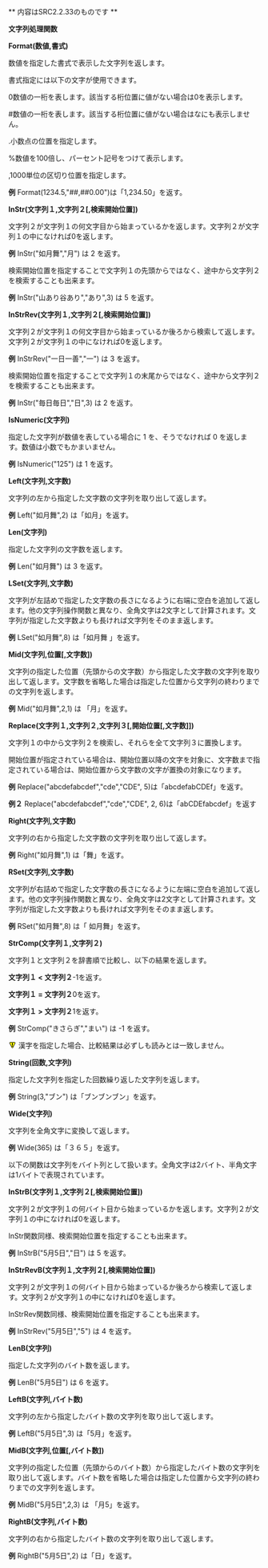 ** 内容はSRC2.2.33のものです **

**文字列処理関数**

**Format(数値,書式)**

数値を指定した書式で表示した文字列を返します。

書式指定には以下の文字が使用できます。

0数値の一桁を表します。該当する桁位置に値がない場合は0を表示します。

#数値の一桁を表します。該当する桁位置に値がない場合はなにも表示しません。

.小数点の位置を指定します。

%数値を100倍し、パーセント記号をつけて表示します。

,1000単位の区切り位置を指定します。

**例** Format(1234.5,"##,##0.00")は「1,234.50」を返す。

**InStr(文字列１,文字列２[,検索開始位置])**

文字列２が文字列１の何文字目から始まっているかを返します。文字列２が文字列１の中になければ0を返します。

**例** InStr("如月舞","月") は 2 を返す。

検索開始位置を指定することで文字列１の先頭からではなく、途中から文字列２を検索することも出来ます。

**例** InStr("山あり谷あり","あり",3) は 5 を返す。

**InStrRev(文字列１,文字列２[,検索開始位置])**

文字列２が文字列１の何文字目から始まっているか後ろから検索して返します。文字列２が文字列１の中になければ0を返します。

**例** InStrRev("一日一善","一") は 3 を返す。

検索開始位置を指定することで文字列１の末尾からではなく、途中から文字列２を検索することも出来ます。

**例** InStr("毎日毎日","日",3) は 2 を返す。

**IsNumeric(文字列)**

指定した文字列が数値を表している場合に 1 を、そうでなければ 0 を返します。数値は小数でもかまいません。

**例** IsNumeric("125") は 1 を返す。

**Left(文字列,文字数)**

文字列の左から指定した文字数の文字列を取り出して返します。

**例** Left("如月舞",2) は「如月」を返す。

**Len(文字列)**

指定した文字列の文字数を返します。

**例** Len("如月舞") は 3 を返す。

**LSet(文字列,文字数)**

文字列が左詰めで指定した文字数の長さになるように右端に空白を追加して返します。他の文字列操作関数と異なり、全角文字は2文字として計算されます。文字列が指定した文字数よりも長ければ文字列をそのまま返します。

**例** LSet("如月舞",8) は「如月舞  」を返す。

**Mid(文字列,位置[,文字数])**

文字列の指定した位置（先頭からの文字数）から指定した文字数の文字列を取り出して返します。文字数を省略した場合は指定した位置から文字列の終わりまでの文字列を返します。

**例** Mid("如月舞",2,1) は 「月」を返す。

**Replace(文字列１,文字列２,文字列３[,開始位置[,文字数]])**

文字列１の中から文字列２を検索し、それらを全て文字列３に置換します。

開始位置が指定されている場合は、開始位置以降の文字を対象に、文字数まで指定されている場合は、開始位置から文字数の文字が置換の対象になります。

**例** Replace("abcdefabcdef","cde","CDE", 5)は「abcdefabCDEf」を返す。

**例２** Replace("abcdefabcdef","cde","CDE", 2, 6)は「abCDEfabcdef」を返す

**Right(文字列,文字数)**

文字列の右から指定した文字数の文字列を取り出して返します。

**例** Right("如月舞",1) は「舞」を返す。

**RSet(文字列,文字数)**

文字列が右詰めで指定した文字数の長さになるように左端に空白を追加して返します。他の文字列操作関数と異なり、全角文字は2文字として計算されます。文字列が指定した文字数よりも長ければ文字列をそのまま返します。

**例** RSet("如月舞",8) は「  如月舞」を返す。

**StrComp(文字列１,文字列２)**

文字列１と文字列２を辞書順で比較し、以下の結果を返します。

**文字列１ &lt; 文字列２**-1を返す。

**文字列１ = 文字列２**0を返す。

**文字列１ &gt; 文字列２**1を返す。

**例** StrComp("きさらぎ","まい") は -1 を返す。

![](../images/bm0.gif) 漢字を指定した場合、比較結果は必ずしも読みとは一致しません。

**String(回数,文字列)**

指定した文字列を指定した回数繰り返した文字列を返します。

**例** String(3,"ブン") は「ブンブンブン」を返す。

**Wide(文字列)**

文字列を全角文字に変換して返します。

**例** Wide(365) は「３６５」を返す。

以下の関数は文字列をバイト列として扱います。全角文字は2バイト、半角文字は1バイトで表現されています。

**InStrB(文字列１,文字列２[,検索開始位置])**

文字列２が文字列１の何バイト目から始まっているかを返します。文字列２が文字列１の中になければ0を返します。

InStr関数同様、検索開始位置を指定することも出来ます。

**例** InStrB("5月5日","日") は 5 を返す。

**InStrRevB(文字列１,文字列２[,検索開始位置])**

文字列２が文字列１の何バイト目から始まっているか後ろから検索して返します。文字列２が文字列１の中になければ0を返します。

InStrRev関数同様、検索開始位置を指定することも出来ます。

**例** InStrRev("5月5日","5") は 4 を返す。

**LenB(文字列)**

指定した文字列のバイト数を返します。

**例** LenB("5月5日") は 6 を返す。

**LeftB(文字列,バイト数)**

文字列の左から指定したバイト数の文字列を取り出して返します。

**例** LeftB("5月5日",3) は「5月」を返す。

**MidB(文字列,位置[,バイト数])**

文字列の指定した位置（先頭からのバイト数）から指定したバイト数の文字列を取り出して返します。バイト数を省略した場合は指定した位置から文字列の終わりまでの文字列を返します。

**例** MidB("5月5日",2,3) は 「月5」を返す。

**RightB(文字列,バイト数)**

文字列の右から指定したバイト数の文字列を取り出して返します。

**例** RightB("5月5日",2) は「日」を返す。
